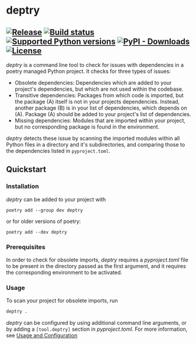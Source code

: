 
# deptry


[![Release](https://img.shields.io/github/v/release/fpgmaas/deptry)](https://img.shields.io/github/v/release/fpgmaas/deptry)
[![Build status](https://img.shields.io/github/workflow/status/fpgmaas/deptry/merge-to-main)](https://img.shields.io/github/workflow/status/fpgmaas/deptry/merge-to-main)
[![Supported Python versions](https://img.shields.io/pypi/pyversions/deptry)](https://pypi.org/project/deptry/)
[![PyPI - Downloads](https://img.shields.io/pypi/dm/deptry)](https://img.shields.io/pypi/dm/deptry?style=flat-square)
[![License](https://img.shields.io/github/license/fpgmaas/deptry)](https://img.shields.io/github/license/fpgmaas/deptry)
---

_deptry_ is a command line tool to check for issues with dependencies in a poetry managed Python project. It checks for three types of issues:

- Obsolete dependencies: Dependencies which are added to your project's dependencies, but which are not used within the codebase.
- Transitive dependencies: Packages from which code is imported, but the package (A) itself is not in your projects dependencies. Instead, another package (B) is in your list of dependencies, which depends on (A). Package (A) should be added to your project's list of dependencies.
- Missing dependencies: Modules that are imported within your project, but no corresponding package is found in the environment.

_deptry_ detects these issue by scanning the imported modules within all Python files in 
a directory and it's subdirectories, and comparing those to the dependencies listed in `pyproject.toml`.

## Quickstart

### Installation

_deptry_ can be added to your project with 

```
poetry add --group dev deptry
```

or for older versions of poetry:

```
poetry add --dev deptry
```

### Prerequisites

In order to check for obsolete imports, _deptry_ requires a _pyproject.toml_ file to be present in the directory passed as the first argument, and it requires the corresponding environment to be activated.

### Usage

To scan your project for obsolete imports, run

```sh
deptry .
```

_deptry_ can be configured by using additional command line arguments, or 
by adding a `[tool.deptry]` section in _pyproject.toml_. For more information, see [Usage and Configuration](./usage.md)
